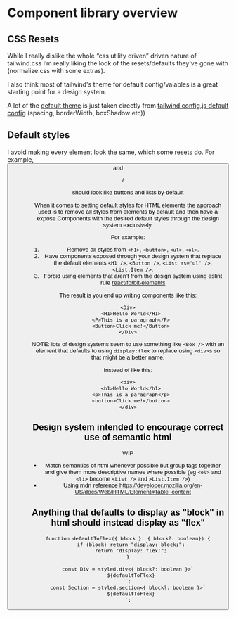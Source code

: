 # Component library overview

## CSS Resets

While I really dislike the whole “css utility driven” driven nature of tailwind.css I’m really liking the look of the resets/defaults they’ve gone with (normalize.css with some extras).

I also think most of tailwind's theme for default config/vaiables is a great starting point for a design system.

A lot of the [default theme](../packages/libs/design-system/src/theming/theme.tsx) is just taken directly from [tailwind.config.js default config](https://gist.github.com/benfurfie/2290b626b8964b6b0dd68394827868db) (spacing, borderWidth, boxShadow etc))

## Default styles

I avoid making every element look the same, which some resets do. For example, <button> and <ul>/<ol> should look like buttons and lists by-default

When it comes to setting default styles for HTML elements the approach used is to remove all styles from  elements by default and then have a expose Components with the desired default styles through the design system exclusively.

For example:

1. Remove all styles from `<h1>`, `<button>`, `<ul>`, `<ol>`.
2. Have components exposed through your design system that replace the default elements `<H1 />`, `<Button />`, `<List as="ul" />`, `<List.Item />`.
3. Forbid using elements that aren’t from the design system using eslint rule [react/forbit-elements](https://github.com/yannickcr/eslint-plugin-react/blob/master/docs/rules/forbid-elements.md)

The result is you end up writing components like this:

```tsx
<Div>
  <H1>Hello World</H1>
  <P>This is a paragraph</P>
  <Button>Click me!</Button>
</Div>
```

NOTE: lots of design systems seem to use something like `<Box />` with an element that defaults to using `display:flex` to replace using `<div>`s so that might be a better name.

Instead of like this:

```tsx
<div>
  <h1>Hello World</h1>
  <p>This is a paragraph</p>
  <button>Click me!</button>
</div>
```

## Design system intended to encourage correct use of semantic html

WIP

* Match semantics of html whenever possible but group tags together and give them more descriptive names where possible (eg `<ol>` and `<li>` become `<List />` and `>List.Item />`)
* Using mdn reference https://developer.mozilla.org/en-US/docs/Web/HTML/Element#Table_content

## Anything that defaults to display as "block" in html should instead display as "flex"

```tsx
function defaultToFlex({ block }: { block?: boolean}) {
  if (block) return "display: block;";
  return "display: flex;";
}

const Div = styled.div<{ block?: boolean }>`
  ${defaultToFlex}
`;
const Section = styled.section<{ block?: boolean }>`
  ${defaultToFlex}
`;
```
